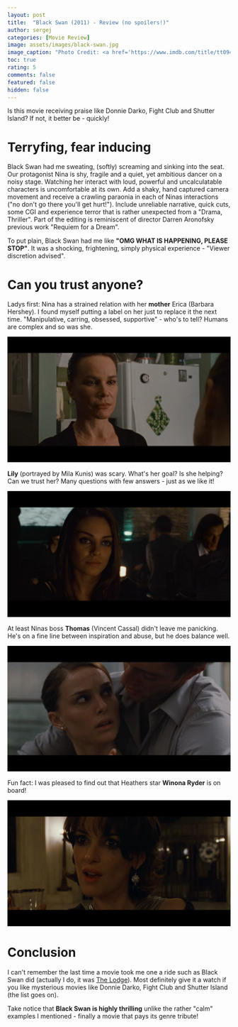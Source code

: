 ```yaml
---
layout: post
title:  "Black Swan (2011) - Review (no spoilers!)"
author: sergej
categories: [Movie Review]
image: assets/images/black-swan.jpg
image_caption: "Photo Credit: <a href='https://www.imdb.com/title/tt0947798/mediaviewer/rm4002317312' target='_blank'>IMDb</a>"
toc: true
rating: 5
comments: false
featured: false
hidden: false
---
```


Is this movie receiving praise like Donnie Darko, Fight Club and Shutter Island?
If not, it better be - quickly!

# Terryfing, fear inducing
Black Swan had me sweating, (softly) screaming and sinking into the seat.
Our protagonist Nina is shy, fragile and a quiet, yet ambitious dancer on a noisy stage.
Watching her interact with loud, powerful and uncalculatable characters is uncomfortable at its own.
Add a shaky, hand captured camera movement and receive a crawling paraonia in each of Ninas interactions ("no don't go there you'll get hurt!").
Include unreliable narrative, quick cuts, some CGI and experience terror that is rather unexpected from a "Drama, Thriller".
Part of the editing is reminiscent of director Darren Aronofsky previous work "Requiem for a Dream". 

To put plain, Black Swan had me like **"OMG WHAT IS HAPPENING, PLEASE STOP"**.
It was a shocking, frightening, simply physical experience - "Viewer discretion advised".

# Can you trust anyone?
Ladys first:
Nina has a strained relation with her **mother** Erica (Barbara Hershey).
I found myself putting a label on her just to replace it the next time.
"Manipulative, carring, obsessed, supportive" - who's to tell?
Humans are complex and so was she.

![Black Swan Barbara Hershey as mother Erica Sayers](/assets/images/black-swan-mother.jpg)

**Lily** (portrayed by Mila Kunis) was scary.
What's her goal?
Is she helping?
Can we trust her?
Many questions with few answers - just as we like it!

![Black Swan Mila Kunis as Lily](/assets/images/black-swan-lily.jpg)

At least Ninas boss **Thomas** (Vincent Cassal) didn't leave me panicking.
He's on a fine line between inspiration and abuse, but he does balance well.

![Black Swan Vincent Cassal as Thomas Leroy](/assets/images/black-swan-thomas.jpg)

Fun fact: I was pleased to find out that Heathers star **Winona Ryder** is on board!

![Black Swan Vincent Cassal as Thomas Leroy](/assets/images/black-swan-winona-ryder.jpg)

# Conclusion
I can't remember the last time a movie took me one a ride such as Black Swan did (actually I do, it was [The Lodge](/blog/the-lodge-review/)).
Most definitely give it a watch if you like mysterious movies like Donnie Darko, Fight Club and Shutter Island (the list goes on).

Take notice that **Black Swan is highly thrilling** unlike the rather "calm" examples I mentioned - 
finally a movie that pays its genre tribute!